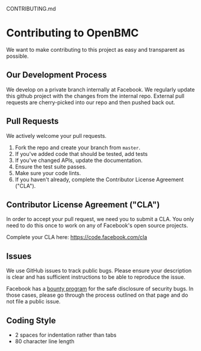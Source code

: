 CONTRIBUTING.md

# Contributing to OpenBMC
We want to make contributing to this project as easy and transparent as
possible.

## Our Development Process
We develop on a private branch internally at Facebook. We regularly update
this github project with the changes from the internal repo. External pull
requests are cherry-picked into our repo and then pushed back out.

## Pull Requests
We actively welcome your pull requests.
1. Fork the repo and create your branch from `master`.
2. If you've added code that should be tested, add tests
3. If you've changed APIs, update the documentation.
4. Ensure the test suite passes.
5. Make sure your code lints.
6. If you haven't already, complete the Contributor License Agreement ("CLA").

## Contributor License Agreement ("CLA")
In order to accept your pull request, we need you to submit a CLA. You only need
to do this once to work on any of Facebook's open source projects.

Complete your CLA here: <https://code.facebook.com/cla>

## Issues
We use GitHub issues to track public bugs. Please ensure your description is
clear and has sufficient instructions to be able to reproduce the issue.

Facebook has a [bounty program](https://www.facebook.com/whitehat/) for the safe
disclosure of security bugs. In those cases, please go through the process
outlined on that page and do not file a public issue.

## Coding Style
* 2 spaces for indentation rather than tabs
* 80 character line length

